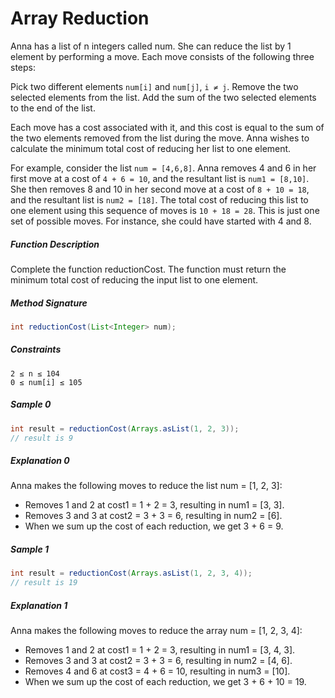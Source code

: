 # Array Reduction

Anna has a list of n integers called num. She can reduce the list by 1 element by performing a move. Each move consists of the following three steps:

Pick two different elements `num[i]` and `num[j]`, `i ≠ j`.
Remove the two selected elements from the list.
Add the sum of the two selected elements to the end of the list.

Each move has a cost associated with it, and this cost is equal to the sum of the two elements removed from the list during the move. Anna wishes to calculate the minimum total cost of reducing her list to one element.

For example, consider the list `num = [4,6,8]`. Anna removes 4 and 6 in her first move at a cost of `4 + 6 = 10`, and the resultant list is `num1 = [8,10]`. She then removes 8 and 10 in her second move at a cost of `8 + 10 = 18`, and the resultant list is `num2 = [18]`. The total cost of reducing this list to one element using this sequence of moves is `10 + 18 = 28`. This is just one set of possible moves. For instance, she could have started with 4 and 8.

##### Function Description
Complete the function reductionCost. The function must return the minimum total cost of reducing the input list to one element.

##### Method Signature
```java
int reductionCost(List<Integer> num);
```

##### Constraints
```
2 ≤ n ≤ 104
0 ≤ num[i] ≤ 105
```

##### Sample 0

```java
int result = reductionCost(Arrays.asList(1, 2, 3));
// result is 9
```
##### Explanation 0
Anna makes the following moves to reduce the list num = [1, 2, 3]:
* Removes 1 and 2 at cost1 = 1 + 2 = 3, resulting in num1 = [3, 3].
* Removes 3 and 3 at cost2 = 3 + 3 = 6, resulting in num2 = [6].
* When we sum up the cost of each reduction, we get 3 + 6 = 9.

##### Sample 1

```java
int result = reductionCost(Arrays.asList(1, 2, 3, 4));
// result is 19
```

##### Explanation 1

Anna makes the following moves to reduce the array num = [1, 2, 3, 4]:
* Removes 1 and 2 at cost1 = 1 + 2 = 3, resulting in num1 = [3, 4, 3].
* Removes 3 and 3 at cost2 = 3 + 3 = 6, resulting in num2 = [4, 6].
* Removes 4 and 6 at cost3 = 4 + 6 = 10, resulting in num3 = [10].
* When we sum up the cost of each reduction, we get 3 + 6 + 10 = 19.
